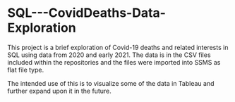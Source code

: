 # SQL---CovidDeaths-Data-Exploration

This project is a brief exploration of Covid-19 deaths and related interests in SQL using data from 2020 and early 2021. The data is in the CSV files included within the repositories and the files were imported into SSMS as flat file type.

The intended use of this is to visualize some of the data in Tableau and further expand upon it in the future.
